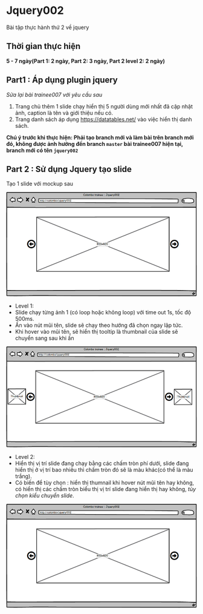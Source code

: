 # Jquery002
Bài tập thực hành thứ 2 về jquery

## Thời gian thực hiện

**5 - 7 ngày(Part 1: 2 ngày, Part 2: 3 ngày, Part 2 level 2: 2 ngày)**

## Part1 : Áp dụng plugin jquery
_Sửa lại bài trainee007 với yêu cầu sau_

1. Trang chủ thêm 1 slide chạy hiển thị 5 người dùng mới nhất đã cập nhật ảnh, caption là tên và giới thiệu nếu có. 
2. Trang danh sách áp dụng https://datatables.net/ vào việc hiển thị danh sách.

**Chú ý trước khi thực hiện: Phải tạo branch mới và làm bài trên branch mới đó, không được ảnh hưởng đến branch `master` bài trainee007 hiện tại, branch mới có tên `jquery002`**

## Part 2 : Sử dụng Jquery tạo slide

Tạo 1 slide với mockup sau

![Normal](Normal.png)

- Level 1: 
 - Slide chạy từng ảnh 1 (có loop hoặc không loop) với time out 1s, tốc độ 500ms.
 - Ấn vào nút mũi tên, slide sẽ chạy theo hướng đã chọn ngay lập tức.
 - Khi hover vào mũi tên, sẽ hiển thị tooltip là thumbnail của slide sẽ chuyển sang sau khi ấn

![Hover](Hover.png)

- Level 2:
 - Hiển thị vị trí slide đang chạy bằng các chấm tròn phí dưới, slide đang hiển thị ở vị trí bao nhiêu thì chấm tròn đó sẽ là màu khác(có thể là màu trắng).
 - Có biến để tùy chọn : hiển thị thumnail khi hover nút mũi tên hay không, có hiển thị các chấm tròn biểu thị vị trí slide đang hiển thị hay không, _tùy chọn kiểu chuyển slide_.

![Level 2](Normal.png)
